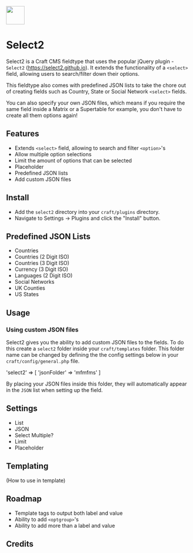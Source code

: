 <img src="https://raw.githubusercontent.com/madebyshape/select2/master/screenshots/icon.png" width="50">

# Select2

Select2 is a Craft CMS fieldtype that uses the popular jQuery plugin - `Select2` (https://select2.github.io). It extends the functionality of a `<select>` field, allowing users to search/filter down their options.

This fieldtype also comes with predefined JSON lists to take the chore out of creating fields such as Country, State or Social Network `<select>` fields. 

You can also specify your own JSON files, which means if you require the same field inside a Matrix or a Supertable for example, you don't have to create all them options again!

## Features

- Extends `<select>` field, allowing to search and filter `<option>`'s
- Allow multiple option selections
- Limit the amount of options that can be selected
- Placeholder
- Predefined JSON lists
- Add custom JSON files

## Install

- Add the `select2` directory into your `craft/plugins` directory.
- Navigate to Settings -> Plugins and click the "Install" button.

## Predefined JSON Lists

- Countries
- Countries (2 Digit ISO)
- Countries (3 Digit ISO)
- Currency (3 Digit ISO)
- Languages (2 Digit ISO)
- Social Networks
- UK Counties
- US States

## Usage

### Using custom JSON files

Select2 gives you the ability to add custom JSON files to the fields. To do this create a `select2` folder inside your `craft/templates` folder. This folder name can be changed by defining the the config settings below in your `craft/config/general.php` file.

   'select2' => [
	   'jsonFolder' => 'mfmfms'
   ]
   
By placing your JSON files inside this folder, they will automatically appear in the `JSON` list when setting up the field.

## Settings

- List
- JSON 
- Select Multiple?
- Limit
- Placeholder

## Templating

(How to use in template)

## Roadmap

- Template tags to output both label and value
- Ability to add `<optgroup>`'s
- Ability to add more than a label and value

## Credits